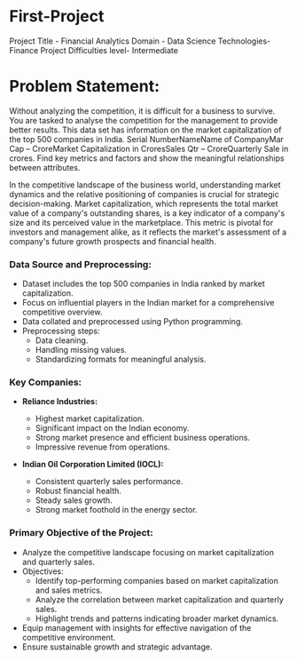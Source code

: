 # First-Project
Project Title - Financial Analytics
Domain - Data Science
Technologies-Finance
Project Difficulties level- Intermediate

# Problem Statement:

 Without analyzing the competition, it is difficult for a business to survive. You are
 tasked to analyse the competition for the management to provide better results. This
 data set has information on the market capitalization of the top 500 companies in India.
 Serial NumberNameName of CompanyMar Cap – CroreMarket Capitalization in
 CroresSales Qtr – CroreQuarterly Sale in crores. Find key metrics and factors and
 show the meaningful relationships between attributes.

In the competitive landscape of the business world, understanding market dynamics and the
relative positioning of companies is crucial for strategic decision-making. Market capitalization, 
which represents the total market value of a company's outstanding shares, is a key indicator of 
a company's size and its perceived value in the marketplace. This metric is pivotal for investors and 
management alike, as it reflects the market's assessment of a company's future growth prospects and financial health.


### Data Source and Preprocessing:
- Dataset includes the top 500 companies in India ranked by market capitalization.
- Focus on influential players in the Indian market for a comprehensive competitive overview.
- Data collated and preprocessed using Python programming.
- Preprocessing steps:
  - Data cleaning.
  - Handling missing values.
  - Standardizing formats for meaningful analysis.

### Key Companies:
- **Reliance Industries:**
  - Highest market capitalization.
  - Significant impact on the Indian economy.
  - Strong market presence and efficient business operations.
  - Impressive revenue from operations.

- **Indian Oil Corporation Limited (IOCL):**
  - Consistent quarterly sales performance.
  - Robust financial health.
  - Steady sales growth.
  - Strong market foothold in the energy sector.

### Primary Objective of the Project:
- Analyze the competitive landscape focusing on market capitalization and quarterly sales.
- Objectives:
  - Identify top-performing companies based on market capitalization and sales metrics.
  - Analyze the correlation between market capitalization and quarterly sales.
  - Highlight trends and patterns indicating broader market dynamics.
- Equip management with insights for effective navigation of the competitive environment.
- Ensure sustainable growth and strategic advantage.
